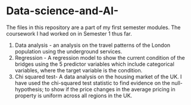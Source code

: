 # Data-science-and-AI-
The files in this repository are a part of my first semester modules. The coursework I had worked on in Semester 1 thus far.
1. Data analysis - an analysis on the travel patterns of the London population using the underground services. 
2. Regression - A regression model to show the current condition of the bridges using the 5 predictor variables which include categorical variables, where the target variable is the condition.
3. Chi squared test- A data analysis on the housing market of the UK. I have used the chi-squared test statistic to find evidence on the null-hypothesis;
to show if the price changes in the average pricing in property is uniform across all regions in the UK. 
